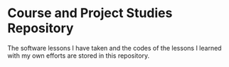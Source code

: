 # Course and Project Studies Repository
The software lessons I have taken and the codes of the lessons I learned with my own efforts are stored in this repository.
